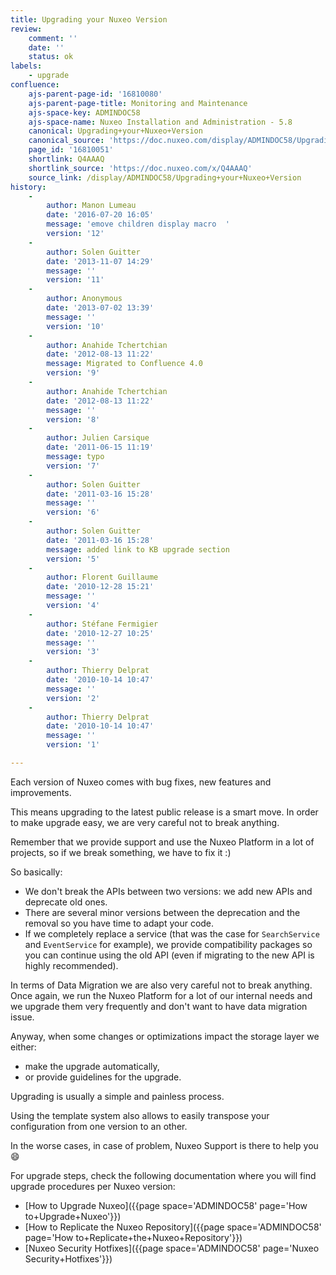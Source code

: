 ```yaml
---
title: Upgrading your Nuxeo Version
review:
    comment: ''
    date: ''
    status: ok
labels:
    - upgrade
confluence:
    ajs-parent-page-id: '16810080'
    ajs-parent-page-title: Monitoring and Maintenance
    ajs-space-key: ADMINDOC58
    ajs-space-name: Nuxeo Installation and Administration - 5.8
    canonical: Upgrading+your+Nuxeo+Version
    canonical_source: 'https://doc.nuxeo.com/display/ADMINDOC58/Upgrading+your+Nuxeo+Version'
    page_id: '16810051'
    shortlink: Q4AAAQ
    shortlink_source: 'https://doc.nuxeo.com/x/Q4AAAQ'
    source_link: /display/ADMINDOC58/Upgrading+your+Nuxeo+Version
history:
    - 
        author: Manon Lumeau
        date: '2016-07-20 16:05'
        message: 'emove children display macro  '
        version: '12'
    - 
        author: Solen Guitter
        date: '2013-11-07 14:29'
        message: ''
        version: '11'
    - 
        author: Anonymous
        date: '2013-07-02 13:39'
        message: ''
        version: '10'
    - 
        author: Anahide Tchertchian
        date: '2012-08-13 11:22'
        message: Migrated to Confluence 4.0
        version: '9'
    - 
        author: Anahide Tchertchian
        date: '2012-08-13 11:22'
        message: ''
        version: '8'
    - 
        author: Julien Carsique
        date: '2011-06-15 11:19'
        message: typo
        version: '7'
    - 
        author: Solen Guitter
        date: '2011-03-16 15:28'
        message: ''
        version: '6'
    - 
        author: Solen Guitter
        date: '2011-03-16 15:28'
        message: added link to KB upgrade section
        version: '5'
    - 
        author: Florent Guillaume
        date: '2010-12-28 15:21'
        message: ''
        version: '4'
    - 
        author: Stéfane Fermigier
        date: '2010-12-27 10:25'
        message: ''
        version: '3'
    - 
        author: Thierry Delprat
        date: '2010-10-14 10:47'
        message: ''
        version: '2'
    - 
        author: Thierry Delprat
        date: '2010-10-14 10:47'
        message: ''
        version: '1'

---
```

Each version of Nuxeo comes with bug fixes, new features and improvements.

This means upgrading to the latest public release is a smart move. In order to make upgrade easy, we are very careful not to break anything.

Remember that we provide support and use the Nuxeo Platform in a lot of projects, so if we break something, we have to fix it :)

So basically:

*   We don't break the APIs between two versions: we add new APIs and deprecate old ones.
*   There are several minor versions between the deprecation and the removal so you have time to adapt your code.
*   If we completely replace a service (that was the case for `SearchService` and `EventService` for example), we provide compatibility packages so you can continue using the old API (even if migrating to the new API is highly recommended).

In terms of Data Migration we are also very careful not to break anything. Once again, we run the Nuxeo Platform for a lot of our internal needs and we upgrade them very frequently and don't want to have data migration issue.

Anyway, when some changes or optimizations impact the storage layer we either:

*   make the upgrade automatically,
*   or provide guidelines for the upgrade.

Upgrading is usually a simple and painless process.

Using the template system also allows to easily transpose your configuration from one version to an other.

In the worse cases, in case of problem, Nuxeo Support is there to help you :smile:

For upgrade steps, check the following documentation where you will find upgrade procedures per Nuxeo version:

*   [How to Upgrade Nuxeo]({{page space='ADMINDOC58' page='How to+Upgrade+Nuxeo'}})
*   [How to Replicate the Nuxeo Repository]({{page space='ADMINDOC58' page='How to+Replicate+the+Nuxeo+Repository'}})
*   [Nuxeo Security Hotfixes]({{page space='ADMINDOC58' page='Nuxeo Security+Hotfixes'}})